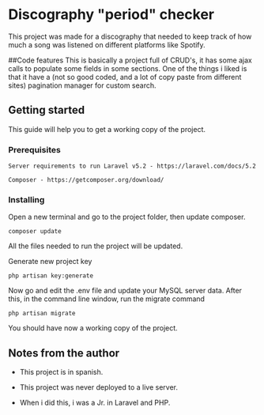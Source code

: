 # Discography "period" checker

This project was made for a discography that needed to keep track of how much a song was listened on different platforms like Spotify.

##Code features
This is basically a project full of CRUD's, it has some ajax calls to populate some fields in some sections.
One of the things i liked is that it have a (not so good coded, and a lot of copy paste from different sites) pagination manager for custom search.

## Getting started
This guide will help you to get a working copy of the project.

### Prerequisites
``Server requirements to run Laravel v5.2 - https://laravel.com/docs/5.2``

``Composer - https://getcomposer.org/download/``

### Installing
Open a new terminal and go to the project folder, then update composer.

``composer update``

All the files needed to run the project will be updated.

Generate new project key

``php artisan key:generate``

Now go and edit the .env file and update your MySQL server data. After this, in the command line window, run the migrate command

``php artisan migrate``

You should have now a working copy of the project.

## Notes from the author
- This project is in spanish.

- This project was never deployed to a live server. 

- When i did this, i was a Jr. in Laravel and PHP.
